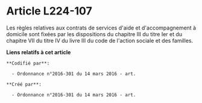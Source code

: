 # Article L224-107

Les règles relatives aux contrats de services d'aide et d'accompagnement à domicile sont fixées par les dispositions du
chapitre III du titre Ier et du chapitre VII du titre IV du livre III du code de l'action sociale et des familles.

**Liens relatifs à cet article**

	**Codifié par**:

	  - Ordonnance n°2016-301 du 14 mars 2016 - art.

	**Créé par**:

	  - Ordonnance n°2016-301 du 14 mars 2016 - art.
